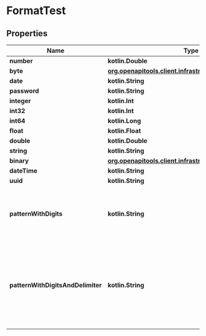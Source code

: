
# FormatTest

## Properties
Name | Type | Description | Notes
------------ | ------------- | ------------- | -------------
**number** | **kotlin.Double** |  | 
**byte** | [**org.openapitools.client.infrastructure.Base64ByteArray**](org.openapitools.client.infrastructure.Base64ByteArray.md) |  | 
**date** | **kotlin.String** |  | 
**password** | **kotlin.String** |  | 
**integer** | **kotlin.Int** |  |  [optional]
**int32** | **kotlin.Int** |  |  [optional]
**int64** | **kotlin.Long** |  |  [optional]
**float** | **kotlin.Float** |  |  [optional]
**double** | **kotlin.Double** |  |  [optional]
**string** | **kotlin.String** |  |  [optional]
**binary** | [**org.openapitools.client.infrastructure.OctetByteArray**](org.openapitools.client.infrastructure.OctetByteArray.md) |  |  [optional]
**dateTime** | **kotlin.String** |  |  [optional]
**uuid** | **kotlin.String** |  |  [optional]
**patternWithDigits** | **kotlin.String** | A string that is a 10 digit number. Can have leading zeros. |  [optional]
**patternWithDigitsAndDelimiter** | **kotlin.String** | A string starting with &#39;image_&#39; (case insensitive) and one to three digits following i.e. Image_01. |  [optional]



